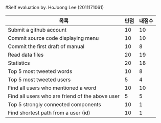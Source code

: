 #Self evaluation
by. HoJoong Lee (2011171061)

목록|만점|내점수
---|---|---
Submit a github account|10|10
Commit source code displaying menu|10|10
Commit the first draft of manual|10|8
Read data files|20|19
Statistics|20|18
Top 5 most tweeted words|10|8
Top 5 most tweeted users|5|4
Find all users who mentioned a word|10|10
Find all users who are friend of the above user|5|5
Top 5 strongly connected components|10|1
Find shortest path from a user (id)|10|1